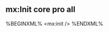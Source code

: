 ## mx:Init <span class="label">core</span> <span class="label label-success">pro</span> <span class="label label-info">all</span>

%BEGINXML%
<mx:init />
%ENDXML%